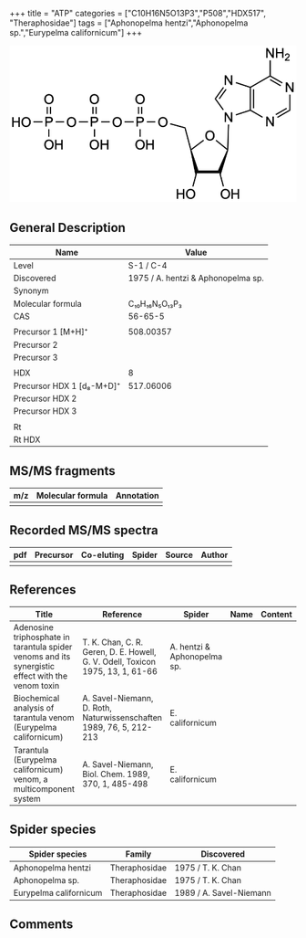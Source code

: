 +++
title = "ATP"
categories = ["C10H16N5O13P3","P508","HDX517",
"Theraphosidae"]
tags = ["Aphonopelma hentzi","Aphonopelma sp.","Eurypelma californicum"]
+++

![](/img/ATP.png)

## General Description

| Name                      | Value                              |
|---------------------------|------------------------------------|
| Level                     | S-1 / C-4                                  |
| Discovered                | 1975 / A. hentzi & Aphonopelma sp. |
| Synonym                   |                                    |
| Molecular formula         | C₁₀H₁₆N₅O₁₃P₃                      |
| CAS                       | 56-65-5                            |
|                           |                                    |
| Precursor 1 [M+H]⁺        | 508.00357                          |
| Precursor 2               |                                    |
| Precursor 3               |                                    |
|                           |                                    |
| HDX                       | 8                                  |
| Precursor HDX 1 [d₈-M+D]⁺ | 517.06006                          |
| Precursor HDX 2           |                                    |
| Precursor HDX 3           |                                    |
|                           |                                    |
| Rt                        |                                    |
| Rt HDX                    |                                    |

## MS/MS fragments

| m/z | Molecular formula | Annotation |
|-----|-------------------|------------|
|     |                   |            |

## Recorded MS/MS spectra

| pdf | Precursor | Co-eluting | Spider | Source | Author |
|-----|-----------|------------|--------|--------|--------|
|     |           |            |        |        |        |

## References

| Title                                                                                             | Reference                                                                                                                                                                                                       | Spider                      | Name | Content | Link                                                 |
|---------------------------------------------------------------------------------------------------|-----------------------------------------------------------------------------------------------------------------------------------------------------------------------------------------------------------------|-----------------------------|------|---------|------------------------------------------------------|
| Adenosine triphosphate in tarantula spider venoms and its synergistic effect with the venom toxin | T. K. Chan, C. R. Geren, D. E. Howell, G. V. Odell, Toxicon 1975, 13, 1, 61-66                                                                                                                                  | A. hentzi & Aphonopelma sp. |      |         | [Link](https://doi.org/10.1016/0041-0101(75)90159-2)         |
| Biochemical analysis of tarantula venom (Eurypelma californicum)                                  | A. Savel-Niemann, D. Roth, Naturwissenschaften 1989, 76, 5, 212-213                                                                                                                                             | E. californicum             |      |         | [Link](https://link.springer.com/article/10.1007/BF00627688) |
| Tarantula (Eurypelma californicum) venom, a multicomponent system                                 | A. Savel-Niemann, Biol. Chem. 1989, 370, 1, 485-498                                                                                                                                                             | E. californicum             |      |         | [Link](https://doi.org/10.1515/bchm3.1989.370.1.485)         |

## Spider species

| Spider species         | Family        | Discovered           |
|------------------------|---------------|-------------------------|
| Aphonopelma hentzi     | Theraphosidae | 1975 / T. K. Chan       |
| Aphonopelma sp.        | Theraphosidae | 1975 / T. K. Chan       |
| Eurypelma californicum | Theraphosidae | 1989 / A. Savel-Niemann |

## Comments